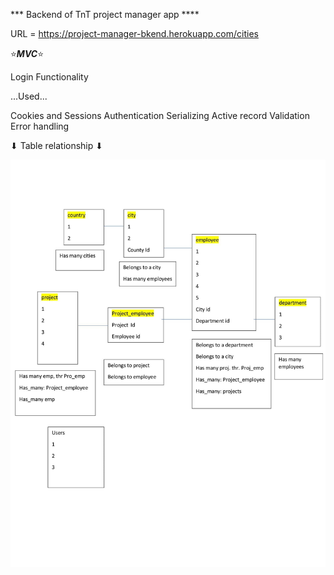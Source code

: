 *** Backend of TnT project manager app ****

URL = https://project-manager-bkend.herokuapp.com/cities

⭐___MVC___⭐

Login Functionality

...Used...

Cookies and Sessions
Authentication
Serializing
Active record Validation
Error handling

⬇   Table relationship   ⬇ 

![Alt text](./mymodel.jpg?raw=true "Title")
